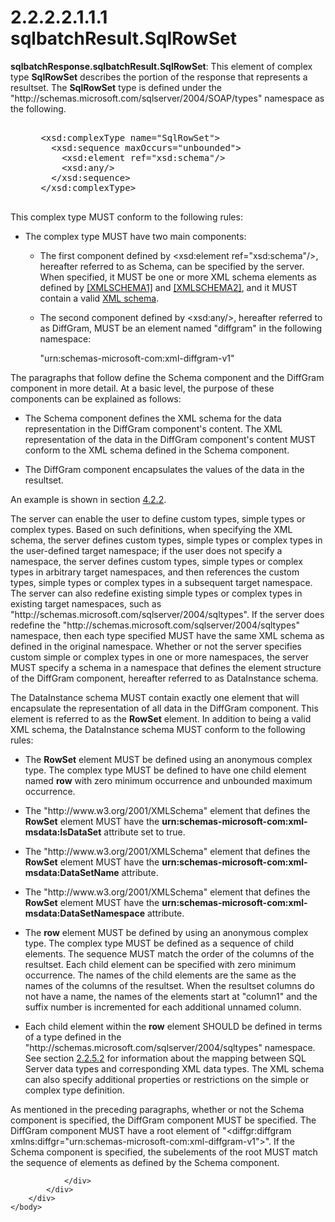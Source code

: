 <html dir="LTR" xmlns:mshelp="http://msdn.microsoft.com/mshelp" xmlns:ddue="http://ddue.schemas.microsoft.com/authoring/2003/5" xmlns:xlink="http://www.w3.org/1999/xlink" xmlns:tool="http://www.microsoft.com/tooltip">
    <head>
        <meta http-equiv="Content-Type" content="text/html; CHARSET=utf-8"></meta>
        <meta name="save" content="history"></meta>
        <title>2.2.2.2.1.1.1 sqlbatchResult.SqlRowSet</title>
        <xml>
            <mshelp:toctitle title="2.2.2.2.1.1.1 sqlbatchResult.SqlRowSet"></mshelp:toctitle>
            <mshelp:rltitle title="[MS-SSNWS]: sqlbatchResult.SqlRowSet"></mshelp:rltitle>
            <mshelp:keyword index="A" term="a1d70991-7acd-4672-a507-32b370eb9178"></mshelp:keyword>
            <mshelp:attr name="DCSext.ContentType" value="open specification"></mshelp:attr>
            <mshelp:attr name="AssetID" value="a1d70991-7acd-4672-a507-32b370eb9178"></mshelp:attr>
            <mshelp:attr name="TopicType" value="kbRef"></mshelp:attr>
            <mshelp:attr name="DCSext.Title" value="[MS-SSNWS]: sqlbatchResult.SqlRowSet" />
        </xml>
    </head>
    <body>
        <div id="header">
            <h1 class="heading">2.2.2.2.1.1.1 sqlbatchResult.SqlRowSet</h1>
        </div>
        <div id="mainSection">
            <div id="mainBody">
                <div id="allHistory" class="saveHistory"></div>
                <div id="sectionSection0" class="section" name="collapseableSection">
                    

<p><b>sqlbatchResponse.sqlbatchResult.SqlRowSet</b>:
This element of complex type <b>SqlRowSet</b> describes the portion of the
response that represents a resultset. The <b>SqlRowSet</b> type is defined
under the &quot;http://schemas.microsoft.com/sqlserver/2004/SOAP/types&quot;
namespace as the following.</p>

<dl>
<dd>
<div><pre>  
 &lt;xsd:complexType name=&quot;SqlRowSet&quot;&gt;
   &lt;xsd:sequence maxOccurs=&quot;unbounded&quot;&gt;
     &lt;xsd:element ref=&quot;xsd:schema&quot;/&gt;
     &lt;xsd:any/&gt;
   &lt;/xsd:sequence&gt;
 &lt;/xsd:complexType&gt;
  
</pre></div>
</dd></dl>

<p>This complex type MUST conform to the following rules:</p>

<ul><li><p><span><span> 
</span></span>The complex type MUST have two main components:</p>

<ul><li><p><span><span>  </span></span>The
first component defined by &lt;xsd:element ref=&quot;xsd:schema&quot;/&gt;,
hereafter referred to as Schema, can be specified by the server. When
specified, it MUST be one or more XML schema elements as defined by <a href="https://go.microsoft.com/fwlink/?LinkId=90608">[XMLSCHEMA1]</a> and <a href="https://go.microsoft.com/fwlink/?LinkId=90610">[XMLSCHEMA2]</a>, and it
MUST contain a valid <a href="4baedaec-b5a7-4176-be88-e1cec659ab8c.htm#gt_bd0ce6f9-c350-4900-827e-951265294067">XML
schema</a>.</p>

</li><li><p><span><span>  </span></span>The
second component defined by &lt;xsd:any/&gt;, hereafter referred to as
DiffGram, MUST be an element named &quot;diffgram&quot; in the following
namespace:</p>

<p>&quot;urn:schemas-microsoft-com:xml-diffgram-v1&quot;</p>

</li></ul></li></ul><p>The paragraphs that follow define the Schema component and
the DiffGram component in more detail. At a basic level, the purpose of these
components can be explained as follows:</p>

<ul><li><p><span><span> 
</span></span>The Schema component defines the XML schema for the data
representation in the DiffGram component's content. The XML representation of
the data in the DiffGram component's content MUST conform to the XML schema
defined in the Schema component.</p>

</li><li><p><span><span> 
</span></span>The DiffGram component encapsulates the values of the data in the
resultset.</p>

</li></ul><p>An example is shown in section <a href="ec23c0cd-aaa1-47d1-b874-36ec07f0f302.htm">4.2.2</a>.</p>

<p>The server can enable the user to define custom types,
simple types or complex types. Based on such definitions, when specifying the
XML schema, the server defines custom types, simple types or complex types in
the user-defined target namespace; if the user does not specify a namespace,
the server defines custom types, simple types or complex types in arbitrary
target namespaces, and then references the custom types, simple types or
complex types in a subsequent target namespace. The server can also redefine
existing simple types or complex types in existing target namespaces, such as
&quot;http://schemas.microsoft.com/sqlserver/2004/sqltypes&quot;. If the server
does redefine the &quot;http://schemas.microsoft.com/sqlserver/2004/sqltypes&quot;
namespace, then each type specified MUST have the same XML schema as defined in
the original namespace. Whether or not the server specifies custom simple or
complex types in one or more namespaces, the server MUST specify a schema in a
namespace that defines the element structure of the DiffGram component,
hereafter referred to as DataInstance schema.</p>

<p>The DataInstance schema MUST contain exactly one element
that will encapsulate the representation of all data in the DiffGram component.
This element is referred to as the <b>RowSet</b> element. In addition to being
a valid XML schema, the DataInstance schema MUST conform to the following
rules:</p>

<ul><li><p><span><span> 
</span></span>The <b>RowSet</b> element MUST be defined using an anonymous
complex type. The complex type MUST be defined to have one child element named <b>row</b>
with zero minimum occurrence and unbounded maximum occurrence.</p>

</li><li><p><span><span> 
</span></span>The &quot;http://www.w3.org/2001/XMLSchema&quot; element that
defines the <b>RowSet</b> element MUST have the <b>urn:schemas-microsoft-com:xml-msdata:IsDataSet</b>
attribute set to true.</p>

</li><li><p><span><span> 
</span></span>The &quot;http://www.w3.org/2001/XMLSchema&quot; element that
defines the <b>RowSet</b> element MUST have the <b>urn:schemas-microsoft-com:xml-msdata:DataSetName</b>
attribute.</p>

</li><li><p><span><span> 
</span></span>The &quot;http://www.w3.org/2001/XMLSchema&quot; element that
defines the <b>RowSet</b> element MUST have the <b>urn:schemas-microsoft-com:xml-msdata:DataSetNamespace</b>
attribute.</p>

</li><li><p><span><span> 
</span></span>The <b>row</b> element MUST be defined by using an anonymous
complex type. The complex type MUST be defined as a sequence of child elements.
The sequence MUST match the order of the columns of the resultset. Each child
element can be specified with zero minimum occurrence. The names of the child
elements are the same as the names of the columns of the resultset. When the
resultset columns do not have a name, the names of the elements start at
&quot;column1&quot; and the suffix number is incremented for each additional
unnamed column.</p>

</li><li><p><span><span> 
</span></span>Each child element within the <b>row</b> element SHOULD be
defined in terms of a type defined in the
&quot;http://schemas.microsoft.com/sqlserver/2004/sqltypes&quot; namespace. See
section <a href="c4847774-0292-4e6a-bc3c-9f927ef99f0d.htm">2.2.5.2</a> for
information about the mapping between SQL Server data types and
corresponding XML data types. The XML schema can also specify additional
properties or restrictions on the simple or complex type definition.</p>

</li></ul><p>As mentioned in the preceding paragraphs, whether or not the
Schema component is specified, the DiffGram component MUST be specified. The
DiffGram component MUST have a root element of &quot;&lt;diffgr:diffgram
xmlns:diffgr=&quot;urn:schemas-microsoft-com:xml-diffgram-v1&quot;&gt;&quot;.
If the Schema component is specified, the subelements of the root MUST match
the sequence of elements as defined by the Schema component.</p>


                </div>
            </div>
        </div>
    </body>
</html>